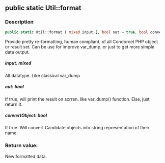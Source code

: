 ## public static Util::format

### Description    

```php
public static Util::format ( mixed input [, bool out = true, bool convertObject = true] )
```

Provide pretty re-formatting, human compliant, of all Condorcet PHP object or result set.
Can be use for improve var_dump, or just to get more simple data output.    


##### **input:** *mixed*   
All datatype. Like classical var_dump    



##### **out:** *bool*   
If true, will print the result on scrren. like var_dump() function. Else, just return it.    



##### **convertObject:** *bool*   
If true. Will convert Candidate objects into string representation of their name.    



### Return value:   

New formatted data.

